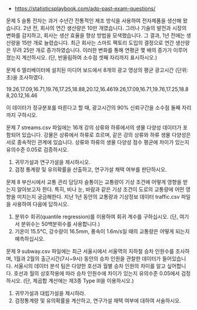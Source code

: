 - <https://statisticsplaybook.com/adp-past-exam-questions/>

문제 5
슬통 전자는 과거 수년간 전통적인 제조 방식을 사용하여 전자제품을 생산해 왔습니다. 2년 전, 회사의 연간 생산량은 10만 개였습니다. 그러나 기술의 발전과 시장의 변화를 감지하고, 회사는 생산 효율을 향상 방법을 모색했습니다. 그 결과, 1년 전에는 생산량을 15만 개로 늘렸습니다. 최근 회사는 스마트 팩토리 도입의 결정으로 연간 생산량은 무려 25만 개로 증가하였습니다. 이러한 변화를 통해 연평균 몇 배의 증가가 이루어졌는지 계산하시오. (단, 반올림하여 소수점 셋째 자리까지 표시하시오.)

문제 6
엘리베이터에 설치된 미디어 보드에서 8개의 광고 영상의 평균 광고시간 (단위: 초)을 조사하였다.

19.26,17.09,16.71,19.76,17.25,18.88,20.12,16.4619.26,17.09,16.71,19.76,17.25,18.88,20.12,16.46

이 데이터가 정규분포를 따른다고 할 때, 광고시간의 90% 신뢰구간을 소수점 둘째 자리까지 구하시오.

문제 7
streams.csv 파일에는 16개 강의 상류와 하류에서의 생물 다양성 데이터가 포함되어 있습니다. 강물은 상류에서 하류로 흐르며, 같은 강의 상류와 하류 생물 다양성은 서로 종속적인 관계에 있습니다. 상류와 하류의 생물 다양성 점수 평균에 차이가 있는지 유의수준 0.05로 검증하시오.

1. 귀무가설과 연구가설을 제시하시오.
2. 검정 통계량 및 유의확률을 산출하고, 연구가설 채택 여부를 판단하시오.

문제 8
부산시에서 교통 관리 담당자 슬통이는 교통량이 기상 조건에 어떻게 영향을 받는지 알아보고자 한다. 특히, 비나 눈, 바람과 같은 기상 조건이 도로의 교통량에 어떤 영향을 미치는지 궁금해한다. 지난 1년 동안의 교통량과 기상정보 데이터 traffic.csv 파일을 사용하여 다음에 답하시오.

1. 분위수 회귀(quantile regression)를 이용하여 회귀 계수를 구하십시오. (단, 여기서 분위수는 50백분위수를 사용합니다.)
2. 기온이 15.5℃, 강수량이 16.5mm, 풍속이 1.6m/s일 때의 교통량은 어떻게 되는지 예측하십시오.

문제 9
subway.csv 파일에는 최근 서울시에서 서울역의 지하철 승차 인원수를 조사하며, 1월과 2월의 출근시간(7시~9시) 동안의 승차 인원을 관찰한 데이터가 들어있습니다. 서울시의 데이터 분석 팀은 다양한 호선과 월별 승차 인원의 차이를 알고 싶어합니다. 호선과 월의 상호작용에 따라 승차 인원수에 차이가 있는지 유의수준 0.05에서 검정하시오. (단, 제곱합 계산에는 제3종 Type Ⅲ을 이용하시오.)

1. 귀무가설과 대립가설을 제시하라.
2. 검정통계량 및 유의확률을 계산하고, 연구가설 채택 여부에 대하여 서술하시오.
